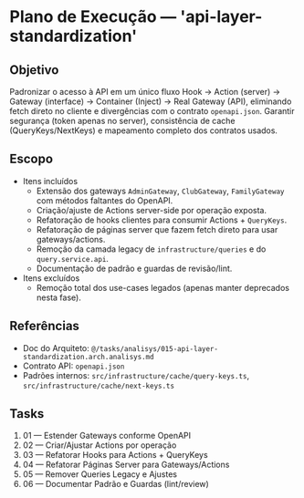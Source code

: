 # Plano de Execução — 'api-layer-standardization'

## Objetivo
Padronizar o acesso à API em um único fluxo Hook → Action (server) → Gateway (interface) → Container (Inject) → Real Gateway (API), eliminando fetch direto no cliente e divergências com o contrato `openapi.json`. Garantir segurança (token apenas no server), consistência de cache (QueryKeys/NextKeys) e mapeamento completo dos contratos usados.

## Escopo
- Itens incluídos
  - Extensão dos gateways `AdminGateway`, `ClubGateway`, `FamilyGateway` com métodos faltantes do OpenAPI.
  - Criação/ajuste de Actions server-side por operação exposta.
  - Refatoração de hooks clientes para consumir Actions + `QueryKeys`.
  - Refatoração de páginas server que fazem fetch direto para usar gateways/actions.
  - Remoção da camada legacy de `infrastructure/queries` e do `query.service.api`.
  - Documentação de padrão e guardas de revisão/lint.
- Itens excluídos
  - Remoção total dos use-cases legados (apenas manter deprecados nesta fase).

## Referências
- Doc do Arquiteto: `@/tasks/analisys/015-api-layer-standardization.arch.analisys.md`
- Contrato API: `openapi.json`
- Padrões internos: `src/infrastructure/cache/query-keys.ts`, `src/infrastructure/cache/next-keys.ts`

## Tasks
1. 01 — Estender Gateways conforme OpenAPI
2. 02 — Criar/Ajustar Actions por operação
3. 03 — Refatorar Hooks para Actions + QueryKeys
4. 04 — Refatorar Páginas Server para Gateways/Actions
5. 05 — Remover Queries Legacy e Ajustes
6. 06 — Documentar Padrão e Guardas (lint/review)

